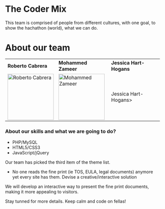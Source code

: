 
<h1>The Coder Mix</h1>
This team is comprised of people from different cultures, with one goal, to show the hachathon (world), what we can do.

<h1>About our team</h1>

<table>
  <tr>
    <td><strong>Roberto Cabrera</strong></td>
    <td><strong>Mohammed Zameer</strong></td>
    <td><strong>Jessica Hart-Hogans</strong></td>
  <tr>
  <tr>
    <td><img src="https://avatars2.githubusercontent.com/u/4550936?v=3&s=400" alt="Roberto Cabrera" width="150"></td>
    <td><img src="https://avatars1.githubusercontent.com/u/2303701?v=3&s=400" alt="Mohammed Zameer" width="150"></td>
    <td>Jessica Hart-Hogans></td>
  <tr>
</table>

<h3>About our skills and what we are going to do?</h3>

<ul>
  <li>PHP/MySQL</li>
  <li>HTML5/CSS3</li>
  <li>JavaScript/jQuery</li>
</ul>

Our team has picked the third item of the theme list.
<ul>
  <li>No one reads the fine print (ie TOS, EULA, legal documents) anymore yet every site has them. Devise a creative/interactive solution</li>
</ul>

We will develop an interactive way to present the fine print documents, making it more appealing to visitors.

Stay tunned for more details. Keep calm and code on fellas!

